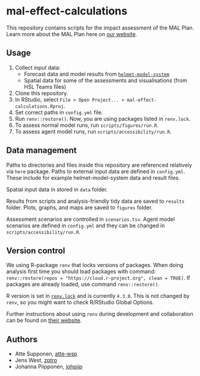# mal-effect-calculations

This repository contains scripts for the impact assessment of the MAL Plan.
Learn more about the MAL Plan here on
[our website](https://www.hsl.fi/hsl/mal).

## Usage

1. Collect input data:
    - Forecast data and model results from
      [`helmet-model-system`](https://hsldevcom.github.io/helmet-ui/)
    - Spatial data for some of the assessments and visualisations (from HSL
      Teams files)
1. Clone this repository.
1. In RStudio, select `File > Open Project... > mal-effect-calculations.Rproj`.
1. Set correct paths in `config.yml` file. 
1. Run `renv::restore()`. Now, you are using packages listed in `renv.lock`.
1. To assess normal model runs, run `scripts/figures/run.R`.
1. To assess agent model runs, run `scripts/accessibility/run.R`.

## Data management

Paths to directories and files inside this repository are referenced relatively
via `here` package. Paths to external input data are defined in `config.yml`.
These include for example helmet-model-system data and result files.

Spatial input data in stored in `data` folder. 

Results from scripts and analysis-friendly tidy data are saved to `results`
folder. Plots, graphs, and maps are saved to `figures` folder.

Assessment scenarios are controlled in `scenarios.tsv`. Agent model scenarios
are defined in `config.yml` and they can be changed in
`scripts/accessibility/run.R`.

## Version control

We using R-package `renv` that locks versions of packages. When doing analysis
first time you should load packages with command:
`renv::restore(repos = "https://cloud.r-project.org", clean = TRUE)`. If
packages are already loaded, use command `renv::restore()`.

R version is set in
[`renv.lock`](https://github.com/HSLdevcom/mal-effect-calculations/blob/main/renv.lock)
and is currently `4.3.0`. This is not changed by `renv`, so you might want to
check R/RStudio Global Options.

Further instructions about using `renv` during development and collaboration
can be found on [their website](https://rstudio.github.io/renv/index.html).

## Authors

- Atte Supponen, [atte-wsp](https://github.com/atte-wsp)
- Jens West, [zptro](https://github.com/zptro)
- Johanna Piipponen, [johpiip](https://github.com/johpiip)
